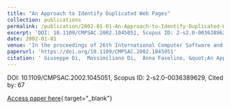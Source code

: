 ```yaml
---
title: "An Approach to Identify Duplicated Web Pages"
collection: publications
permalink: /publication/2002-01-01-An-Approach-to-Identify-Duplicated-Web-Pages
excerpt: 'DOI: 10.1109/CMPSAC.2002.1045051, Scopus ID: 2-s2.0-0036389629, Cited by: 67'
date: 2002-01-01
venue: 'In the proceedings of 26th International Computer Software and Applications Conference (COMPSAC 2002), Prolonging Software Life: Development and Redevelopment, 26-29 August 2002, Oxford, England, Proceedings'
paperurl: 'https://doi.org/10.1109/CMPSAC.2002.1045051'
citation: ' Giuseppe Di,  Massimiliano Di,  Anna Fasolino, &quot;An Approach to Identify Duplicated Web Pages.&quot; In the proceedings of 26th International Computer Software and Applications Conference (COMPSAC 2002), Prolonging Software Life: Development and Redevelopment, 26-29 August 2002, Oxford, England, Proceedings, 2002.'
---
```

DOI: 10.1109/CMPSAC.2002.1045051, Scopus ID: 2-s2.0-0036389629, Cited by: 67

[Access paper here](https://doi.org/10.1109/CMPSAC.2002.1045051){:target="_blank"}
